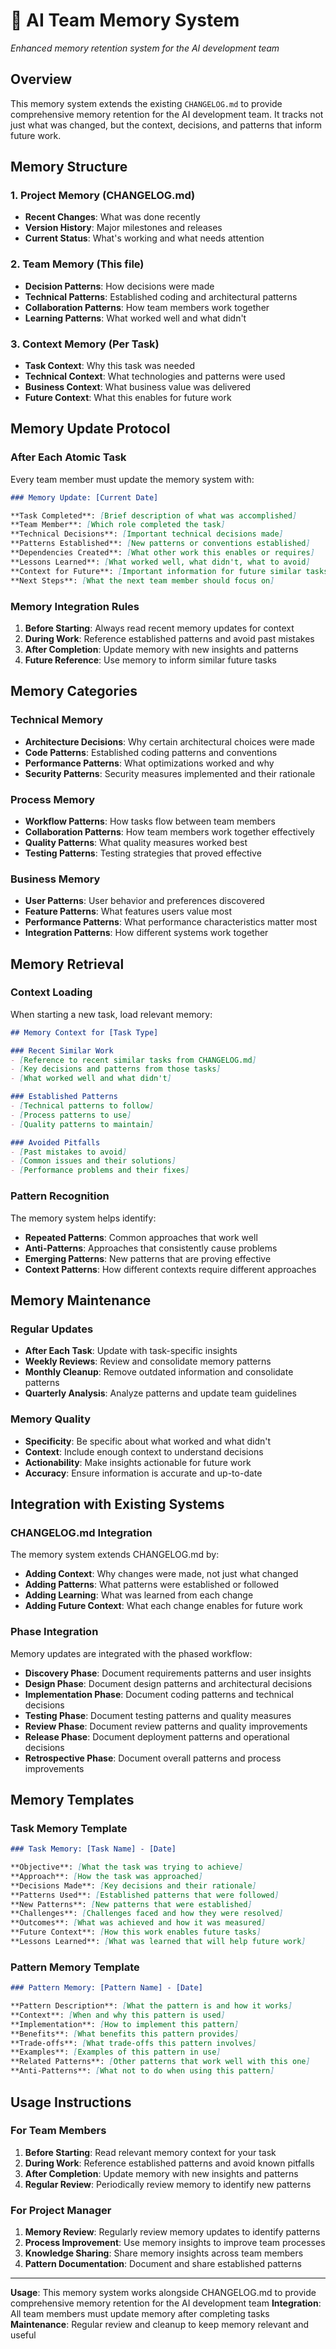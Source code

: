 # 🧠 AI Team Memory System

*Enhanced memory retention system for the AI development team*

## Overview

This memory system extends the existing `CHANGELOG.md` to provide comprehensive memory retention for the AI development team. It tracks not just what was changed, but the context, decisions, and patterns that inform future work.

## Memory Structure

### 1. Project Memory (CHANGELOG.md)
- **Recent Changes**: What was done recently
- **Version History**: Major milestones and releases
- **Current Status**: What's working and what needs attention

### 2. Team Memory (This file)
- **Decision Patterns**: How decisions were made
- **Technical Patterns**: Established coding and architectural patterns
- **Collaboration Patterns**: How team members work together
- **Learning Patterns**: What worked well and what didn't

### 3. Context Memory (Per Task)
- **Task Context**: Why this task was needed
- **Technical Context**: What technologies and patterns were used
- **Business Context**: What business value was delivered
- **Future Context**: What this enables for future work


## Memory Update Protocol

### After Each Atomic Task
Every team member must update the memory system with:

```markdown
### Memory Update: [Current Date]

**Task Completed**: [Brief description of what was accomplished]
**Team Member**: [Which role completed the task]
**Technical Decisions**: [Important technical decisions made]
**Patterns Established**: [New patterns or conventions established]
**Dependencies Created**: [What other work this enables or requires]
**Lessons Learned**: [What worked well, what didn't, what to avoid]
**Context for Future**: [Important information for future similar tasks]
**Next Steps**: [What the next team member should focus on]
```

### Memory Integration Rules
1. **Before Starting**: Always read recent memory updates for context
2. **During Work**: Reference established patterns and avoid past mistakes
3. **After Completion**: Update memory with new insights and patterns
4. **Future Reference**: Use memory to inform similar future tasks

## Memory Categories

### Technical Memory
- **Architecture Decisions**: Why certain architectural choices were made
- **Code Patterns**: Established coding patterns and conventions
- **Performance Patterns**: What optimizations worked and why
- **Security Patterns**: Security measures implemented and their rationale


### Process Memory
- **Workflow Patterns**: How tasks flow between team members
- **Collaboration Patterns**: How team members work together effectively
- **Quality Patterns**: What quality measures worked best
- **Testing Patterns**: Testing strategies that proved effective

### Business Memory
- **User Patterns**: User behavior and preferences discovered
- **Feature Patterns**: What features users value most
- **Performance Patterns**: What performance characteristics matter most
- **Integration Patterns**: How different systems work together

## Memory Retrieval

### Context Loading
When starting a new task, load relevant memory:

```markdown
## Memory Context for [Task Type]

### Recent Similar Work
- [Reference to recent similar tasks from CHANGELOG.md]
- [Key decisions and patterns from those tasks]
- [What worked well and what didn't]

### Established Patterns
- [Technical patterns to follow]
- [Process patterns to use]
- [Quality patterns to maintain]

### Avoided Pitfalls
- [Past mistakes to avoid]
- [Common issues and their solutions]
- [Performance problems and their fixes]
```

### Pattern Recognition
The memory system helps identify:
- **Repeated Patterns**: Common approaches that work well
- **Anti-Patterns**: Approaches that consistently cause problems
- **Emerging Patterns**: New patterns that are proving effective
- **Context Patterns**: How different contexts require different approaches

## Memory Maintenance

### Regular Updates
- **After Each Task**: Update with task-specific insights
- **Weekly Reviews**: Review and consolidate memory patterns
- **Monthly Cleanup**: Remove outdated information and consolidate patterns
- **Quarterly Analysis**: Analyze patterns and update team guidelines

### Memory Quality
- **Specificity**: Be specific about what worked and what didn't
- **Context**: Include enough context to understand decisions
- **Actionability**: Make insights actionable for future work
- **Accuracy**: Ensure information is accurate and up-to-date

## Integration with Existing Systems

### CHANGELOG.md Integration
The memory system extends CHANGELOG.md by:
- **Adding Context**: Why changes were made, not just what changed
- **Adding Patterns**: What patterns were established or followed
- **Adding Learning**: What was learned from each change
- **Adding Future Context**: What each change enables for future work

### Phase Integration
Memory updates are integrated with the phased workflow:
- **Discovery Phase**: Document requirements patterns and user insights
- **Design Phase**: Document design patterns and architectural decisions
- **Implementation Phase**: Document coding patterns and technical decisions
- **Testing Phase**: Document testing patterns and quality measures
- **Review Phase**: Document review patterns and quality improvements
- **Release Phase**: Document deployment patterns and operational decisions
- **Retrospective Phase**: Document overall patterns and process improvements

## Memory Templates

### Task Memory Template
```markdown
### Task Memory: [Task Name] - [Date]

**Objective**: [What the task was trying to achieve]
**Approach**: [How the task was approached]
**Decisions Made**: [Key decisions and their rationale]
**Patterns Used**: [Established patterns that were followed]
**New Patterns**: [New patterns that were established]
**Challenges**: [Challenges faced and how they were resolved]
**Outcomes**: [What was achieved and how it was measured]
**Future Context**: [How this work enables future tasks]
**Lessons Learned**: [What was learned that will help future work]
```

### Pattern Memory Template
```markdown
### Pattern Memory: [Pattern Name] - [Date]

**Pattern Description**: [What the pattern is and how it works]
**Context**: [When and why this pattern is used]
**Implementation**: [How to implement this pattern]
**Benefits**: [What benefits this pattern provides]
**Trade-offs**: [What trade-offs this pattern involves]
**Examples**: [Examples of this pattern in use]
**Related Patterns**: [Other patterns that work well with this one]
**Anti-Patterns**: [What not to do when using this pattern]
```

## Usage Instructions

### For Team Members
1. **Before Starting**: Read relevant memory context for your task
2. **During Work**: Reference established patterns and avoid known pitfalls
3. **After Completion**: Update memory with new insights and patterns
4. **Regular Review**: Periodically review memory to identify new patterns

### For Project Manager
1. **Memory Review**: Regularly review memory updates to identify patterns
2. **Process Improvement**: Use memory insights to improve team processes
3. **Knowledge Sharing**: Share memory insights across team members
4. **Pattern Documentation**: Document and share established patterns

---

**Usage**: This memory system works alongside CHANGELOG.md to provide comprehensive memory retention for the AI development team
**Integration**: All team members must update memory after completing tasks
**Maintenance**: Regular review and cleanup to keep memory relevant and useful
